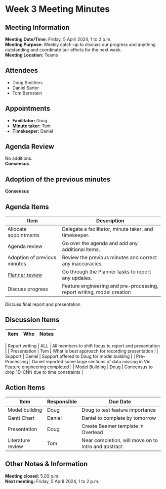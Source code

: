 # Week 3 Meeting Minutes
## Meeting Information
**Meeting Date/Time:** Friday, 5 April 2024, 1 to 2 p.m.  
**Meeting Purpose:** Weekly catch-up to discuss our progress and anything outstanding and coordinate our efforts for the next week.  
**Meeting Location:** Teams  

## Attendees
- Doug Smithers
- Daniel Sartor
- Tom Bernstein

## Appointments
- **Facilitator:** Doug  
- **Minute taker:** Tom  
- **Timekeeper:** Daniel  

## Agenda Review

No additions.  
**Consensus**

## Adoption of the previous minutes

**Consensus**

## Agenda Items

Item | Description
---- | ----
Allocate appointments | Delegate a facilitator, minute taker, and timekeeper.
Agenda review | Go over the agenda and add any additional items.
Adoption of previous minutes | Review the previous minutes and correct any inaccuracies.
[Planner review](https://tasks.office.com/unsw.edu.au/en-AU/Home/Planner/#/plantaskboard?groupId=93fb52d4-afc0-45d1-ba1c-d36d026f86cc&planId=DcDuLJxs-0q7Ndw15EU4NMgAFLtO) | Go through the Planner tasks to report any updates.
Discuss progress | Feature engineering and pre-processing, report writing, model creation
Discuss final report and presentation


## Discussion Items
| Item | Who | Notes |
| ---- | ---- | ---- |

| Report writing | ALL | All members to shift focus to report and presentation |
| Presentation | Tom | What is best approach for recording presentation |
| Support | Daniel | Support offered to Doug for model building |
| Pre-Processing | Daniel reported some large sections of data missing in Vic. Feature engineering completed |
| Model Building | Doug | Concensus to drop 1D-CNN due to time constraints |


## Action Items
| Item | Responsible | Due Date |
| ---- | ---- | ---- |
| Model building | Doug | Doug to test feature importance |
| Gantt Chart | Daniel | Daniel to complete by tomorrow |
| Presentation | Doug | Create Beamer template in Overlead |
| Literature review | Tom | Near completion, will move on to intro and abstract |




## Other Notes & Information

**Meeting closed:** 5.00 p.m.  
**Next meeting:** Friday, 5 April 2024, 1 to 2 p.m.  